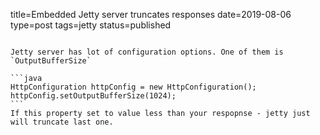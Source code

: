 title=Embedded Jetty server truncates responses
date=2019-08-06
type=post
tags=jetty
status=published
~~~~~~

Jetty server has lot of configuration options. One of them is `OutputBufferSize`

```java
HttpConfiguration httpConfig = new HttpConfiguration();
httpConfig.setOutputBufferSize(1024);
```
If this property set to value less than your respopnse - jetty just will truncate last one.
